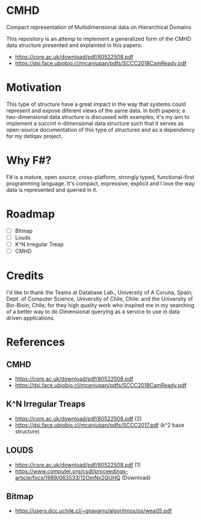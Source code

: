 # CMHD
Compact representation of Multidimensional data on Hierarchical Domains

This repository is an attemp to implement a generalized form of the CMHD
data structure presented and explainted in this papers:

- https://core.ac.uk/download/pdf/80522508.pdf
- https://dsi.face.ubiobio.cl/mcaniupan/pdfs/SCCC2018CamReady.pdf

# Motivation

This type of structure have a great impact in the way that systems could 
represent and expose diferent views of the same data. In both papers; a 
two-dimensional data structure is discussed with examples; it's 
my aim to implement a succint n-dimensional data structure such that it serves
as open-source documentation of this type of structures and as a dependency for
my detlqav project.

# Why F#?

F# is a mature, open source, cross-platform, strongly typed, functional-first 
programming language. It's compact, expressive, explicit and I love the way 
data is represented and queried in it.

# Roadmap
- [ ] Bitmap
- [ ] Louds
- [ ] K^N Irregular Treap
- [ ] CMHD

# Credits

I'd like to thank the Teams at Database Lab., University of A Coruña, Spain; 
Dept. of Computer Science, University of Chile, Chile: and the University of 
Bio-Bioin, Chile; for they high quality work who inspired me in my searching of 
a better way to do Dimensional querying as a service to use in data driven
applications.

# References

## CMHD
- https://core.ac.uk/download/pdf/80522508.pdf
- https://dsi.face.ubiobio.cl/mcaniupan/pdfs/SCCC2018CamReady.pdf

## K^N Irregular Treaps

- https://core.ac.uk/download/pdf/80522508.pdf (2)
- https://dsi.face.ubiobio.cl/mcaniupan/pdfs/SCCC2017.pdf (k^2 base structure)

## LOUDS

- https://core.ac.uk/download/pdf/80522508.pdf (1)
- https://www.computer.org/csdl/proceedings-article/focs/1989/063533/12OmNx2QUHQ (Download)

## Bitmap

- https://users.dcc.uchile.cl/~gnavarro/algoritmos/ps/wea05.pdf